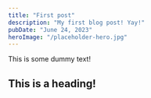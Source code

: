 ```yaml
---
title: "First post"
description: "My first blog post! Yay!"
pubDate: "June 24, 2023"
heroImage: "/placeholder-hero.jpg"
---
```


This is some dummy text!

## This is a heading!